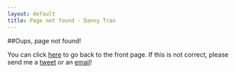```yaml
---
layout: default
title: Page not found · Danny Tran
---
```


##Oups, page not found!

You can click [here](/) to go back to the front page. If this is not correct, please send me a [tweet](https://twitter.com/dannytranlx) or an [email](mailto:danny@dannytran.ca)!